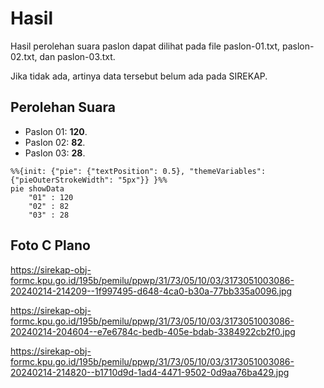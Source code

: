 # Hasil

Hasil perolehan suara paslon dapat dilihat pada file paslon-01.txt, paslon-02.txt, dan paslon-03.txt.

Jika tidak ada, artinya data tersebut belum ada pada SIREKAP.

## Perolehan Suara

 * Paslon 01: **120**.
 * Paslon 02: **82**.
 * Paslon 03: **28**.

```mermaid
%%{init: {"pie": {"textPosition": 0.5}, "themeVariables": {"pieOuterStrokeWidth": "5px"}} }%%
pie showData
    "01" : 120
    "02" : 82
    "03" : 28
```
## Foto C Plano

https://sirekap-obj-formc.kpu.go.id/195b/pemilu/ppwp/31/73/05/10/03/3173051003086-20240214-214209--1f997495-d648-4ca0-b30a-77bb335a0096.jpg

https://sirekap-obj-formc.kpu.go.id/195b/pemilu/ppwp/31/73/05/10/03/3173051003086-20240214-204604--e7e6784c-bedb-405e-bdab-3384922cb2f0.jpg

https://sirekap-obj-formc.kpu.go.id/195b/pemilu/ppwp/31/73/05/10/03/3173051003086-20240214-214820--b1710d9d-1ad4-4471-9502-0d9aa76ba429.jpg
